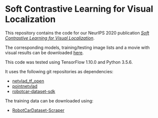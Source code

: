 # Soft Contrastive Learning for Visual Localization
This repository contains the code for our NeurIPS 2020 publication [*Soft Contrastive Learning for Visual Localization*](https://www.dropbox.com/s/0pi6kdzpyj6152n/localization_Neurips20_preprint.pdf?dl=0).

The corresponding models, training/testing image lists and a movie with visual results can be downloaded [here](https://www.dropbox.com/sh/kvwqajyl49ax290/AABuDQ7NETKw7OF37jsrJXVxa?dl=0).

This code was tested using TensorFlow 1.10.0 and Python 3.5.6.

It uses the following git repositories as dependencies:

- [netvlad_tf_open](https://github.com/uzh-rpg/netvlad_tf_open)
- [pointnetvlad](https://github.com/mikacuy/pointnetvlad)
- [robotcar-dataset-sdk](https://github.com/ori-mrg/robotcar-dataset-sdk)

The training data can be downloaded using: 

- [RobotCarDataset-Scraper](https://github.com/mttgdd/RobotCarDataset-Scraper)
